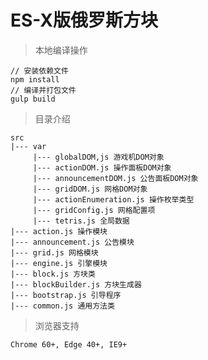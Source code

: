 # ES-X版俄罗斯方块

> 本地编译操作

    // 安装依赖文件
    npm install
    // 编译并打包文件
    gulp build

> 目录介绍

    src
    |--- var
         |--- globalDOM,js 游戏机DOM对象
         |--- actionDOM.js 操作面板DOM对象
         |--- announcementDOM.js 公告面板DOM对象
         |--- gridDOM.js 网格DOM对象
         |--- actionEnumeration.js 操作枚举类型
         |--- gridConfig.js 网格配置项
         |--- tetris.js 全局数据
    |--- action.js 操作模块
    |--- announcement.js 公告模块
    |--- grid.js 网格模块
    |--- engine.js 引擎模块
    |--- block.js 方块类
    |--- blockBuilder.js 方块生成器
    |--- bootstrap.js 引导程序
    |--- common.js 通用方法类

> 浏览器支持

    Chrome 60+, Edge 40+, IE9+